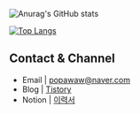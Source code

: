 ![Anurag's GitHub stats](https://github-readme-stats.vercel.app/api?username=JongyunHa&show_icons=true&theme=radical)


[![Top Langs](https://github-readme-stats.vercel.app/api/top-langs/?username=Jongyunha)](https://github.com/anuraghazra/github-readme-stats)

## Contact & Channel

- Email | popawaw@naver.com
- Blog | [Tistory](https://popawaw.tistory.com/)
- Notion | [이력서](https://www.notion.so/4675c7f6170f41349656a62ba4a38227)
